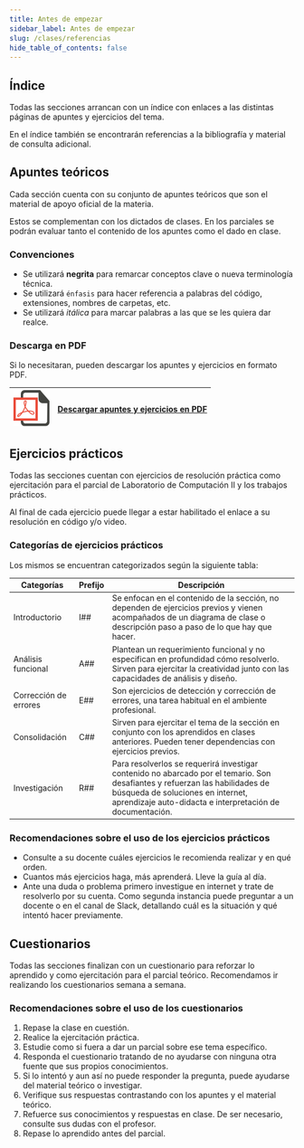 ```yaml
---
title: Antes de empezar
sidebar_label: Antes de empezar
slug: /clases/referencias
hide_table_of_contents: false
---
```

## Índice
Todas las secciones arrancan con un índice con enlaces a las distintas páginas de apuntes y ejercicios del tema. 

En el índice también se encontrarán referencias a la bibliografía y material de consulta adicional.

## Apuntes teóricos
Cada sección cuenta con su conjunto de apuntes teóricos que son el material de apoyo oficial de la materia. 

Estos se complementan con los dictados de clases. En los parciales se podrán evaluar tanto el contenido de los apuntes como el dado en clase. 

### Convenciones
* Se utilizará **negrita** para remarcar conceptos clave o nueva terminología técnica.
* Se utilizará `énfasis` para hacer referencia a palabras del código, extensiones, nombres de carpetas, etc.
* Se utilizará *itálica* para marcar palabras a las que se les quiera dar realce. 

### Descarga en PDF
Si lo necesitaran, pueden descargar los apuntes y ejercicios en formato PDF.

| ![img](/base/download-pdf.png) | **[Descargar apuntes y ejercicios en PDF](/clases/Programacion-II.pdf)** | 
| :-------------------------------------: | :---: |

## Ejercicios prácticos
Todas las secciones cuentan con ejercicios de resolución práctica como ejercitación para el parcial de Laboratorio de Computación II y los trabajos prácticos. 

Al final de cada ejercicio puede llegar a estar habilitado el enlace a su resolución en código y/o video. 

### Categorías de ejercicios prácticos
Los mismos se encuentran categorizados según la siguiente tabla:

| Categorías               | Prefijo       | Descripción                                                                                                                                                                 |
| ------------------------ | ------------- | --------------------------------------------------------------------------------------------------------------------------------------------------------------------------- |
| Introductorio            | I##           | Se enfocan en el contenido de la sección, no dependen de ejercicios previos y vienen acompañados de un diagrama de clase o descripción paso a paso de lo que hay que hacer. |
| Análisis funcional       | A##           | Plantean un requerimiento funcional y no especifican en profundidad cómo resolverlo. Sirven para ejercitar la creatividad junto con las capacidades de análisis y diseño.   |
| Corrección de errores    | E##           | Son ejercicios de detección y corrección de errores, una tarea habitual en el ambiente profesional.                                                                         |
| Consolidación            | C##           | Sirven para ejercitar el tema de la sección en conjunto con los aprendidos en clases anteriores. Pueden tener dependencias con ejercicios previos.                          |
| Investigación            | R##           | Para resolverlos se requerirá investigar contenido no abarcado por el temario. Son desafiantes y refuerzan las habilidades de búsqueda de soluciones en internet, aprendizaje auto-didacta e interpretación de documentación. |

### Recomendaciones sobre el uso de los ejercicios prácticos
+ Consulte a su docente cuáles ejercicios le recomienda realizar y en qué orden.
+ Cuantos más ejercicios haga, más aprenderá. Lleve la guía al día. 
+ Ante una duda o problema primero investigue en internet y trate de resolverlo por su cuenta. Como segunda instancia puede preguntar a un docente o en el canal de Slack, detallando cuál es la situación y qué intentó hacer previamente. 

## Cuestionarios
Todas las secciones finalizan con un cuestionario para reforzar lo aprendido y como ejercitación para el parcial teórico. Recomendamos ir realizando los cuestionarios semana a semana. 

### Recomendaciones sobre el uso de los cuestionarios
1. Repase la clase en cuestión.
2. Realice la ejercitación práctica.
3. Estudie como si fuera a dar un parcial sobre ese tema específico.
4. Responda el cuestionario tratando de no ayudarse con ninguna otra fuente que sus propios
conocimientos.
5. Si lo intentó y aun así no puede responder la pregunta, puede ayudarse del material teórico o
investigar.
6. Verifique sus respuestas contrastando con los apuntes y el material teórico.
7. Refuerce sus conocimientos y respuestas en clase. De ser necesario, consulte sus dudas con el profesor.
8. Repase lo aprendido antes del parcial.